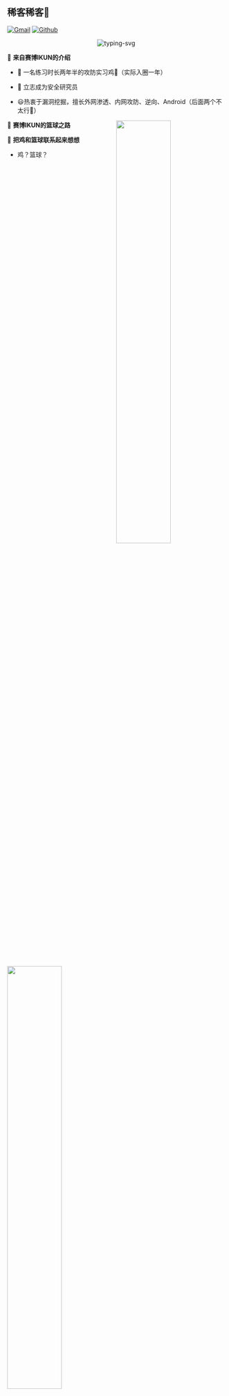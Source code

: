 ##  稀客稀客👋
[![Gmail](https://img.shields.io/badge/-Gmail-c14438?style=flat&logo=Gmail&logoColor=white)](mailto:774781684@qq.com)
[![Github](https://img.shields.io/badge/-Github-000?style=flat&logo=Github&logoColor=white)](https://github.com/CyberIKUN)

<p align="center">
   <img src="https://readme-typing-svg.herokuapp.com?color=28696B&size=21&center=true&lines=第一次鸦片战争养的我;要我怎么去否认;鸡你太美" alt="typing-svg">
</p>


🦃  **来自赛博IKUN的介绍**

 - 🔭 一名练习时长两年半的攻防实习鸡🐓（实际入圈一年）

 - 🌱 立志成为安全研究员
 - 😃热衷于漏洞挖掘，擅长外网渗透、内网攻防、逆向、Android（后面两个不太行🥸）

🐤  **赛博IKUN的篮球之路**
<img width="50%" align="right" src="https://github-readme-stats.vercel.app/api?username=CyberIKUN&show_icons=true&theme=vue&count_private=false" />




 🏀  **把鸡和篮球联系起来想想**

 - 鸡？篮球？

<img width="50%" align="bottom" src="https://github-readme-streak-stats.herokuapp.com/?user=Achuan-2" />

先卷为敬✈️
